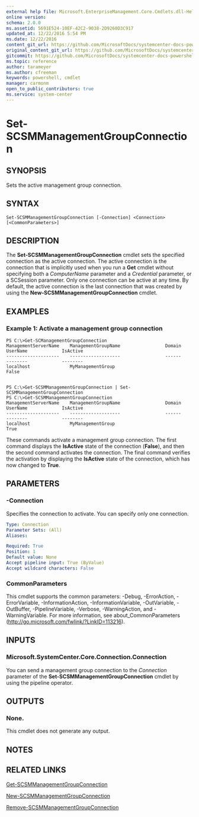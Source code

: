 ```yaml
---
external help file: Microsoft.EnterpriseManagement.Core.Cmdlets.dll-Help.xml
online version: 
schema: 2.0.0
ms.assetid: 5691E524-10EF-42C2-9038-2D9260D3C917
updated_at: 12/22/2016 5:54 PM
ms.date: 12/22/2016
content_git_url: https://github.com/MicrosoftDocs/systemcenter-docs-powershell/blob/master/systemcenter-cmdlets/SystemCenter2016/ServiceManagerCore/vlatest/Set-SCSMManagementGroupConnection.md
original_content_git_url: https://github.com/MicrosoftDocs/systemcenter-docs-powershell/blob/master/systemcenter-cmdlets/SystemCenter2016/ServiceManagerCore/vlatest/Set-SCSMManagementGroupConnection.md
gitcommit: https://github.com/MicrosoftDocs/systemcenter-docs-powershell/blob/17c3a51bd892aad46c731d9f381f0704b4815004/systemcenter-cmdlets/SystemCenter2016/ServiceManagerCore/vlatest/Set-SCSMManagementGroupConnection.md
ms.topic: reference
author: tarameyer
ms.author: cfreeman
keywords: powershell, cmdlet
manager: carmonm
open_to_public_contributors: true
ms.service: system-center
---
```


# Set-SCSMManagementGroupConnection

## SYNOPSIS
Sets the active management group connection.

## SYNTAX

```
Set-SCSMManagementGroupConnection [-Connection] <Connection> [<CommonParameters>]
```

## DESCRIPTION
The **Set-SCSMManagementGroupConnection** cmdlet sets the specified connection as the active connection.
The active connection is the connection that is implicitly used when you run a **Get** cmdlet without specifying both a *ComputerName* parameter and a *Credential* parameter, or a SCSession parameter.
Only one connection can be active at any time.
By default, the active connection is the last connection that was created by using the **New-SCSMManagementGroupConnection** cmdlet.

## EXAMPLES

### Example 1: Activate a management group connection
```
PS C:\>Get-SCManagementGroupConnection
ManagementServerName    ManagementGroupName                 Domain          UserName             IsActive
--------------------    -------------------                 ------          --------             --------
localhost               MyManagementGroup                                                        False


PS C:\>Get-SCSMManagementGroupConnection | Set-SCSMManagementGroupConnection
PS C:\>Get-SCSMManagementGroupConnection
ManagementServerName    ManagementGroupName                 Domain          UserName             IsActive
--------------------    -------------------                 ------          --------             --------
localhost               MyManagementGroup                                                        True
```

These commands activate a management group connection.
The first command displays the **IsActive** state of the connection (**False**), and then the second command activates the connection.
The final command verifies the activation by displaying the **IsActive** state of the connection, which has now changed to **True**.

## PARAMETERS

### -Connection
Specifies the connection to activate.
You can specify only one connection.

```yaml
Type: Connection
Parameter Sets: (All)
Aliases: 

Required: True
Position: 1
Default value: None
Accept pipeline input: True (ByValue)
Accept wildcard characters: False
```

### CommonParameters
This cmdlet supports the common parameters: -Debug, -ErrorAction, -ErrorVariable, -InformationAction, -InformationVariable, -OutVariable, -OutBuffer, -PipelineVariable, -Verbose, -WarningAction, and -WarningVariable. For more information, see about_CommonParameters (http://go.microsoft.com/fwlink/?LinkID=113216).

## INPUTS

### Microsoft.SystemCenter.Core.Connection.Connection
You can send a management group connection to the *Connection* parameter of the **Set-SCSMManagementGroupConnection** cmdlet by using the pipeline operator.

## OUTPUTS

### None.
This cmdlet does not generate any output.

## NOTES

## RELATED LINKS

[Get-SCSMManagementGroupConnection](xref:SystemCenter2016/ServiceManagerCore/vlatest/Get-SCSMManagementGroupConnection.md)

[New-SCSMManagementGroupConnection](xref:SystemCenter2016/ServiceManagerCore/vlatest/New-SCSMManagementGroupConnection.md)

[Remove-SCSMManagementGroupConnection](xref:SystemCenter2016/ServiceManagerCore/vlatest/Remove-SCSMManagementGroupConnection.md)

